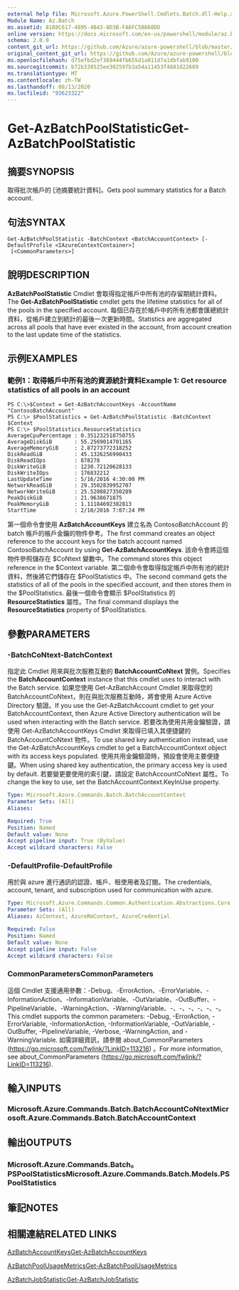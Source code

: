 ```yaml
---
external help file: Microsoft.Azure.PowerShell.Cmdlets.Batch.dll-Help.xml
Module Name: Az.Batch
ms.assetid: 8188C617-4895-4B43-8D3B-FA6FC5B868DD
online version: https://docs.microsoft.com/en-us/powershell/module/az.batch/get-azbatchpoolstatistic
schema: 2.0.0
content_git_url: https://github.com/Azure/azure-powershell/blob/master/src/Batch/Batch/help/Get-AzBatchPoolStatistic.md
original_content_git_url: https://github.com/Azure/azure-powershell/blob/master/src/Batch/Batch/help/Get-AzBatchPoolStatistic.md
ms.openlocfilehash: d75efbd2ef369444fb655d1a011d7a1dbfab9100
ms.sourcegitcommit: b72b338525ee302597b3a54a11453f4881d22689
ms.translationtype: MT
ms.contentlocale: zh-TW
ms.lasthandoff: 08/13/2020
ms.locfileid: "93623322"
---
```

# <span data-ttu-id="bb54c-101">Get-AzBatchPoolStatistic</span><span class="sxs-lookup"><span data-stu-id="bb54c-101">Get-AzBatchPoolStatistic</span></span>

## <span data-ttu-id="bb54c-102">摘要</span><span class="sxs-lookup"><span data-stu-id="bb54c-102">SYNOPSIS</span></span>
<span data-ttu-id="bb54c-103">取得批次帳戶的 [池摘要統計資料]。</span><span class="sxs-lookup"><span data-stu-id="bb54c-103">Gets pool summary statistics for a Batch account.</span></span>

## <span data-ttu-id="bb54c-104">句法</span><span class="sxs-lookup"><span data-stu-id="bb54c-104">SYNTAX</span></span>

```
Get-AzBatchPoolStatistic -BatchContext <BatchAccountContext> [-DefaultProfile <IAzureContextContainer>]
 [<CommonParameters>]
```

## <span data-ttu-id="bb54c-105">說明</span><span class="sxs-lookup"><span data-stu-id="bb54c-105">DESCRIPTION</span></span>
<span data-ttu-id="bb54c-106">**AzBatchPoolStatistic** Cmdlet 會取得指定帳戶中所有池的存留期統計資料。</span><span class="sxs-lookup"><span data-stu-id="bb54c-106">The **Get-AzBatchPoolStatistic** cmdlet gets the lifetime statistics for all of the pools in the specified account.</span></span>
<span data-ttu-id="bb54c-107">每個已存在於帳戶中的所有池都會匯總統計資料，從帳戶建立到統計的最後一次更新時間。</span><span class="sxs-lookup"><span data-stu-id="bb54c-107">Statistics are aggregated across all pools that have ever existed in the account, from account creation to the last update time of the statistics.</span></span>

## <span data-ttu-id="bb54c-108">示例</span><span class="sxs-lookup"><span data-stu-id="bb54c-108">EXAMPLES</span></span>

### <span data-ttu-id="bb54c-109">範例1：取得帳戶中所有池的資源統計資料</span><span class="sxs-lookup"><span data-stu-id="bb54c-109">Example 1: Get resource statistics of all pools in an account</span></span>
```
PS C:\>$Context = Get-AzBatchAccountKeys -AccountName "ContosoBatchAccount"
PS C:\> $PoolStatistics = Get-AzBatchPoolStatistic -BatchContext $Context
PS C:\> $PoolStatistics.ResourceStatistics 
AverageCpuPercentage : 0.351232518750755
AverageDiskGiB       : 55.2569014701165
AverageMemoryGiB     : 2.87273772318252
DiskReadGiB          : 45.1326256990433
DiskReadIOps         : 878278
DiskWriteGiB         : 1230.72120628133
DiskWriteIOps        : 176832212
LastUpdateTime       : 5/16/2016 4:30:00 PM
NetworkReadGiB       : 29.3502839952707
NetworkWriteGiB      : 25.5208827350289
PeakDiskGiB          : 21.9638671875
PeakMemoryGiB        : 1.11184692382813
StartTime            : 2/10/2016 7:07:24 PM
```

<span data-ttu-id="bb54c-110">第一個命令會使用 **AzBatchAccountKeys** 建立名為 ContosoBatchAccount 的 batch 帳戶的帳戶金鑰的物件參考。</span><span class="sxs-lookup"><span data-stu-id="bb54c-110">The first command creates an object reference to the account keys for the batch account named ContosoBatchAccount by using **Get-AzBatchAccountKeys**.</span></span>
<span data-ttu-id="bb54c-111">該命令會將這個物件參照儲存在 $CoNtext 變數中。</span><span class="sxs-lookup"><span data-stu-id="bb54c-111">The command stores this object reference in the $Context variable.</span></span>
<span data-ttu-id="bb54c-112">第二個命令會取得指定帳戶中所有池的統計資料，然後將它們儲存在 $PoolStatistics 中。</span><span class="sxs-lookup"><span data-stu-id="bb54c-112">The second command gets the statistics of all of the pools in the specified account, and then stores them in the $PoolStatistics.</span></span>
<span data-ttu-id="bb54c-113">最後一個命令會顯示 $PoolStatistics 的 **ResourceStatistics** 屬性。</span><span class="sxs-lookup"><span data-stu-id="bb54c-113">The final command displays the **ResourceStatistics** property of $PoolStatistics.</span></span>

## <span data-ttu-id="bb54c-114">參數</span><span class="sxs-lookup"><span data-stu-id="bb54c-114">PARAMETERS</span></span>

### <span data-ttu-id="bb54c-115">-BatchCoNtext</span><span class="sxs-lookup"><span data-stu-id="bb54c-115">-BatchContext</span></span>
<span data-ttu-id="bb54c-116">指定此 Cmdlet 用來與批次服務互動的 **BatchAccountCoNtext** 實例。</span><span class="sxs-lookup"><span data-stu-id="bb54c-116">Specifies the **BatchAccountContext** instance that this cmdlet uses to interact with the Batch service.</span></span>
<span data-ttu-id="bb54c-117">如果您使用 Get-AzBatchAccount Cmdlet 來取得您的 BatchAccountCoNtext，則在與批次服務互動時，將會使用 Azure Active Directory 驗證。</span><span class="sxs-lookup"><span data-stu-id="bb54c-117">If you use the Get-AzBatchAccount cmdlet to get your BatchAccountContext, then Azure Active Directory authentication will be used when interacting with the Batch service.</span></span> <span data-ttu-id="bb54c-118">若要改為使用共用金鑰驗證，請使用 Get-AzBatchAccountKeys Cmdlet 來取得已填入其便捷鍵的 BatchAccountCoNtext 物件。</span><span class="sxs-lookup"><span data-stu-id="bb54c-118">To use shared key authentication instead, use the Get-AzBatchAccountKeys cmdlet to get a BatchAccountContext object with its access keys populated.</span></span> <span data-ttu-id="bb54c-119">使用共用金鑰驗證時，預設會使用主要便捷鍵。</span><span class="sxs-lookup"><span data-stu-id="bb54c-119">When using shared key authentication, the primary access key is used by default.</span></span> <span data-ttu-id="bb54c-120">若要變更要使用的索引鍵，請設定 BatchAccountCoNtext 屬性。</span><span class="sxs-lookup"><span data-stu-id="bb54c-120">To change the key to use, set the BatchAccountContext.KeyInUse property.</span></span>

```yaml
Type: Microsoft.Azure.Commands.Batch.BatchAccountContext
Parameter Sets: (All)
Aliases:

Required: True
Position: Named
Default value: None
Accept pipeline input: True (ByValue)
Accept wildcard characters: False
```

### <span data-ttu-id="bb54c-121">-DefaultProfile</span><span class="sxs-lookup"><span data-stu-id="bb54c-121">-DefaultProfile</span></span>
<span data-ttu-id="bb54c-122">用於與 azure 進行通訊的認證、帳戶、租使用者及訂閱。</span><span class="sxs-lookup"><span data-stu-id="bb54c-122">The credentials, account, tenant, and subscription used for communication with azure.</span></span>

```yaml
Type: Microsoft.Azure.Commands.Common.Authentication.Abstractions.Core.IAzureContextContainer
Parameter Sets: (All)
Aliases: AzContext, AzureRmContext, AzureCredential

Required: False
Position: Named
Default value: None
Accept pipeline input: False
Accept wildcard characters: False
```

### <span data-ttu-id="bb54c-123">CommonParameters</span><span class="sxs-lookup"><span data-stu-id="bb54c-123">CommonParameters</span></span>
<span data-ttu-id="bb54c-124">這個 Cmdlet 支援通用參數：-Debug、-ErrorAction、-ErrorVariable、-InformationAction、-InformationVariable、-OutVariable、-OutBuffer、-PipelineVariable、-WarningAction、-WarningVariable、-、-、-、-、-、-。</span><span class="sxs-lookup"><span data-stu-id="bb54c-124">This cmdlet supports the common parameters: -Debug, -ErrorAction, -ErrorVariable, -InformationAction, -InformationVariable, -OutVariable, -OutBuffer, -PipelineVariable, -Verbose, -WarningAction, and -WarningVariable.</span></span> <span data-ttu-id="bb54c-125">如需詳細資訊，請參閱 about_CommonParameters (https://go.microsoft.com/fwlink/?LinkID=113216) 。</span><span class="sxs-lookup"><span data-stu-id="bb54c-125">For more information, see about_CommonParameters (https://go.microsoft.com/fwlink/?LinkID=113216).</span></span>

## <span data-ttu-id="bb54c-126">輸入</span><span class="sxs-lookup"><span data-stu-id="bb54c-126">INPUTS</span></span>

### <span data-ttu-id="bb54c-127">Microsoft.Azure.Commands.Batch.BatchAccountCoNtext</span><span class="sxs-lookup"><span data-stu-id="bb54c-127">Microsoft.Azure.Commands.Batch.BatchAccountContext</span></span>

## <span data-ttu-id="bb54c-128">輸出</span><span class="sxs-lookup"><span data-stu-id="bb54c-128">OUTPUTS</span></span>

### <span data-ttu-id="bb54c-129">Microsoft.Azure.Commands.Batch。PSPoolStatistics</span><span class="sxs-lookup"><span data-stu-id="bb54c-129">Microsoft.Azure.Commands.Batch.Models.PSPoolStatistics</span></span>

## <span data-ttu-id="bb54c-130">筆記</span><span class="sxs-lookup"><span data-stu-id="bb54c-130">NOTES</span></span>

## <span data-ttu-id="bb54c-131">相關連結</span><span class="sxs-lookup"><span data-stu-id="bb54c-131">RELATED LINKS</span></span>

[<span data-ttu-id="bb54c-132">AzBatchAccountKeys</span><span class="sxs-lookup"><span data-stu-id="bb54c-132">Get-AzBatchAccountKeys</span></span>](./Get-AzBatchAccountKey.md)

[<span data-ttu-id="bb54c-133">AzBatchPoolUsageMetrics</span><span class="sxs-lookup"><span data-stu-id="bb54c-133">Get-AzBatchPoolUsageMetrics</span></span>](./Get-AzBatchPoolUsageMetric.md)

[<span data-ttu-id="bb54c-134">AzBatchJobStatistic</span><span class="sxs-lookup"><span data-stu-id="bb54c-134">Get-AzBatchJobStatistic</span></span>](./Get-AzBatchJobStatistic.md)


